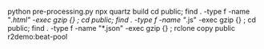 python pre-processing.py
npx quartz build
cd public; find . -type f -name "*.html" -exec gzip {} \;
cd public; find . -type f -name "*.js" -exec gzip {} \;
cd public; find . -type f -name "*.json" -exec gzip {} \;
rclone copy public r2demo:beat-pool